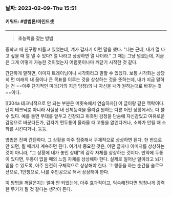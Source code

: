 ### 날짜:   2023-02-09-Thu 15:51
#### 키워드: #방법론/마인드셋 
-----
>**초능력을 갖는 방법**

중학교 때 친구랑 떠들고 있었는데, 걔가 갑자기 이런 말을 했다. "나는 근데, 내가 열 나고 싶을 때 열 낼 수 있다? 열 나라고 상상하면 열 나더라." 그 때는 그냥 넘겼는데, 지금은 그게 어떻게 가능한 것이었는지 어렴풋이나마 깨닫기 시작한 것 같다.

간단하게 말하면, 이미지 트레이닝이나 시각화라고 말할 수 있겠다. 보통 시각화는 상당히 먼 미래의 내 꿈이나 큰 목표를 이루는 것을 상상하는 것을 뜻하는데, 내가 지금 말하는 건 ==아주 단기적인 미래(거의 지금 당장)의 나 자신을 내가 원하는대로 바꾸는 것==이다.

[[304a 테크닉적으로 안 되는 부분은 머릿속에서 연습하자]] 이 글이랑 같은 맥락이다. 단지 테크닉뿐 아니라 사실상 내 신체능력을 올리길 원하는 다른 어떤 상황에서도 다 쓸 수 있다. 예를 들면 무대를 앞두고 긴장되고 위축된 감정을 단숨에 자신감있고 여유로운 감정으로 바꾼다든가, 갑자기 편두통이 올라올 때 고통을 없앤다거나, 소화가 안될 때 소화를 시킨다거나, 등등.

방법은 진짜 간단하다. 그 상황을 아주 집중해서 구체적으로 상상하면 된다. 한 번으로 안 되면, 될 때까지 계속하면 된다. 여기서 중요한 것은, 어떤 글자나 이미지를 상상하는 것이 아니라, "그 상황에 내가 놓인 상태"의 감각 자체를 상상하는 것이다. 만약에 두통이 있다면, 두통이 없을 때의 느낌 자체를 상상해야 한다. 실제로 일어난 일이라고 뇌가 믿을 수 있도록, 아주 완전히 구체적으로 상상해야 한다. 그 행동을 하는 순간을 슬로모션으로, 1인칭으로, 나를 주인공으로 해서 상상해야 한다.

이 방법을 깨달은지는 얼마 안 되었는데, 아주 효과적이고, 익숙해진다면 엄청나게 강력한 무기가 될 것 같다는 생각이 든다.